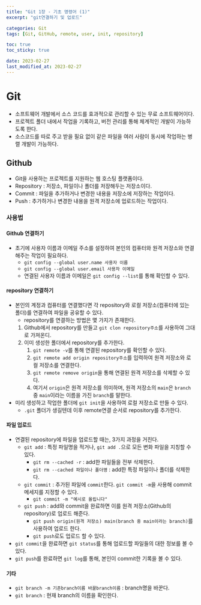 ```yaml
---
title: "Git 1장 - 기초 명령어 (1)"
excerpt: "git연결하기 및 업로드"

categories: Git
tags: [Git, GitHub, remote, user, init, repository]

toc: true
toc_sticky: true

date: 2023-02-27
last_modified_at: 2023-02-27
---
```


# Git

- 소프트웨어 개발에서 소스 코드를 효과적으로 관리할 수 있는 무료 소프트웨어이다.
- 프로젝트 폴더 내에서 작업을 기록하고, 버전 관리를 통해 체계적인 개발이 가능하도록 한다.
- 소스코드를 따로 주고 받을 필요 없이 같은 파일을 여러 사람이 동시에 작업하는 병렬 개발이 가능하다.

## Github

- Git을 사용하는 프로젝트를 지원하는 웹 호스팅 플랫폼이다.
- Repository : 저장소, 파일이나 폴더를 저장해두는 저장소이다.
- Commit : 파일을 추가하거나 변경한 내용을 저장소에 저장하는 작업이다.
- Push : 추가하거나 변경한 내용을 원격 저장소에 업로드하는 작업이다.

### 사용법

#### Github 연결하기

- 초기에 사용자 이름과 이메일 주소를 설정하여 본인의 컴퓨터와 원격 저장소와 연결해주는 작업이 필요하다.
  - `git config --global user.name 사용자 이름`
  - `git config --global user.email 사용자 이메일`
  - 연결된 사용자 이름과 이메일은 `git config --list`를 통해 확인할 수 있다.

#### repository 연결하기

- 본인의 계정과 컴퓨터를 연결했다면 각 repository와 로컬 저장소(컴퓨터에 있는 폴더)를 연결하여 파일을 공유할 수 있다.
  - repository를 연결하는 방법은 몇 가지가 존재한다.
  1. Github에서 repository를 만들고 `git clon repository주소`를 사용하여 그대로 가져온디.
  2. 이미 생성한 폴더에서 repository를 추가한다.
     1. `git remote -v`를 통해 연결된 repository를 확인할 수 있다.
     2. `git remote add origin repository주소`를 입력하여 원격 저장소와 로컬 저장소를 연결한다.
     3. `git remote remove origin`을 통해 연결된 원격 저장소를 삭제할 수 있다.
     4. 여기서 `origin`은 원격 저장소를 의미하며, 원격 저장소의 `main`은 `branch` 중 `main`이라는 이름을 가진 `branch`를 말한다.
- 미리 생성하고 작업한 폴더에 `git init`을 사용하여 로컬 저장소로 만들 수 있다.
  - `.git` 폴더가 생길텐데 이후 remote연결 순서로 repository를 추가한다.

#### 파일 업로드

- 연결된 repository에 파일을 업로드할 때는, 3가지 과정을 거친다.
  - `git add` : 특정 파일명을 적거나, `git add .`으로 모든 변화 파일을 지칭할 수 있다.
    - `git rm --cached -r` : add한 파일들을 전부 삭제한다.
    - `git rm --cached 파일이나 폴더명` : add한 특정 파일이나 폴더를 삭제한다.
  - `git commit` : 추가된 파일에 `commit`한다. `git commit -m`을 사용해 commit 메세지를 지정할 수 있다.
    - `git commit -m "예시로 올립니다"`
  - `git push` : add와 commit을 완료하면 이를 원격 저장소(Github의 repository)로 업로드 해준다.
    - `git push origin(원격 저장소) main(branch 중 main이라는 branch)`를 사용하여 업로드 한다.
    - `git push`로도 업로드 할 수 있다.
- `git commit`을 완료하면 `git status`를 통해 업로드할 파일들의 대한 정보를 볼 수 있다.
- `git push`를 완료하면 `git log`를 통해, 본인이 commit한 기록을 볼 수 있다.

#### 기타

- `git branch -m 기존branch이름 바꿀branch이름` : branch명을 바꾼다.
- `git branch` : 현재 branch의 이름을 확인한다.
